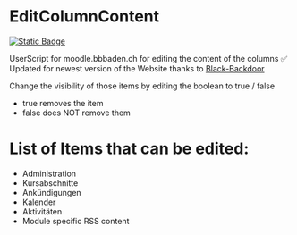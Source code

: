# EditColumnContent
[![Static Badge](https://img.shields.io/badge/Install-Script-green?style=for-the-badge)](https://github.com/MyDrift-user/EditColumnContent/raw/main/edit-column-content.user.js)

UserScript for moodle.bbbaden.ch for editing the content of the columns
✅ Updated for newest version of the Website thanks to [Black-Backdoor](https://github.com/black-backdoor)


Change the visibility of those items by editing the boolean to true / false
- true removes the item
- false does NOT remove them

# List of Items that can be edited:
- Administration
- Kursabschnitte
- Ankündigungen
- Kalender
- Aktivitäten
- Module specific RSS content

